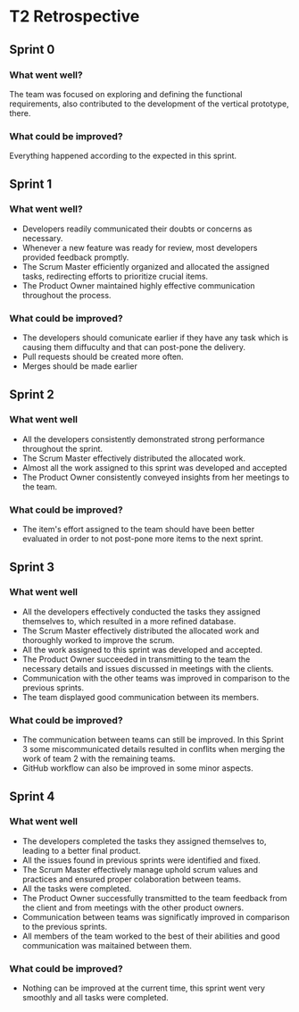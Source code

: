 # T2 Retrospective

## Sprint 0

### What went well?

The team was focused on exploring and defining the functional requirements, also contributed to the development of the vertical prototype, there.

### What could be improved?

Everything happened according to the expected in this sprint.

## Sprint 1

### What went well?

- Developers readily communicated their doubts or concerns as necessary.
- Whenever a new feature was ready for review, most developers provided feedback promptly.
- The Scrum Master efficiently organized and allocated the assigned tasks, redirecting efforts to prioritize crucial items.
- The Product Owner maintained highly effective communication throughout the process.

### What could be improved?

- The developers should comunicate earlier if they have any task which is causing them diffuculty and that can post-pone the delivery.
- Pull requests should be created more often.
- Merges should be made earlier
  
## Sprint 2

### What went well

- All the developers consistently demonstrated strong performance throughout the sprint.
- The Scrum Master effectively distributed the allocated work.
- Almost all the work assigned to this sprint was developed and accepted
- The Product Owner consistently conveyed insights from her meetings to the team.

### What could be improved?

- The item's effort assigned to the team should have been better evaluated in order to not post-pone more items to the next sprint.

## Sprint 3

### What went well

- All the developers effectively conducted the tasks they assigned themselves to, which resulted in a more refined database.  
- The Scrum Master effectively distributed the allocated work and thoroughly worked to improve the scrum.
- All the work assigned to this sprint was developed and accepted.
- The Product Owner succeeded in transmitting to the team the necessary details and issues discussed in meetings with the clients.
- Communication with the other teams was improved in comparison to the previous sprints. 
- The team displayed good communication between its members.

### What could be improved?

- The communication between teams can still be improved. In this Sprint 3 some miscommunicated details resulted in conflits when merging the work of team 2 with the remaining teams.
- GitHub workflow can also be improved in some minor aspects. 


## Sprint 4


### What went well

- The developers completed the tasks they assigned themselves to, leading to a better final product.
- All the issues found in previous sprints were identified and fixed.
- The Scrum Master effectively manage uphold scrum values and practices and ensured proper colaboration between teams.
- All the tasks were completed.
- The Product Owner successfully transmitted to the team feedback from the client and from meetings with the other product owners.
- Communication between teams was significatly improved in comparison to the previous sprints.
- All members of the team worked to the best of their abilities and good communication was maitained between them.   

### What could be improved?

- Nothing can be improved at the current time, this sprint went very smoothly and all tasks were completed.